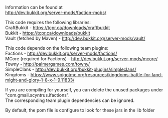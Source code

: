 Information can be found at  
http://dev.bukkit.org/server-mods/faction-mobs/  

This code requires the following libraries:  
	CraftBukkit - https://tcpr.ca/downloads/craftbukkit  
	Bukkit - https://tcpr.ca/downloads/bukkit  
	Vault (fetched by Maven) - http://dev.bukkit.org/server-mods/vault/  

This code depends on the following team plugins:  
	Factions - http://dev.bukkit.org/server-mods/factions/  
	MCore (required for Factions) - http://dev.bukkit.org/server-mods/mcore/  
	Towny - http://palmergames.com/towny/  
	SimpleClans - http://dev.bukkit.org/bukkit-plugins/simpleclans/  
	Kingdoms - https://www.spigotmc.org/resources/kingdoms-battle-for-land-might-and-glory-1-8-x-1-9.11833/  

If you are compiling for yourself, you can delete the unused packages under "com.gmail.scyntrus.ifactions".  
The corresponding team plugin dependencies can be ignored.  

By default, the pom file is configure to look for these jars in the lib folder  
